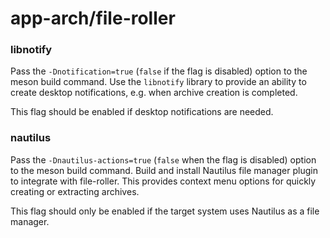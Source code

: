 # app-arch/file-roller

### libnotify
Pass the `-Dnotification=true` (`false` if the flag is disabled) option to the meson build command. Use the `libnotify` library to provide an ability to create desktop notifications, e.g. when archive creation is completed.

This flag should be enabled if desktop notifications are needed.

### nautilus
Pass the `-Dnautilus-actions=true` (`false` when the flag is disabled) option to the meson build command. Build and install Nautilus file manager plugin to integrate with file-roller. This provides context menu options for quickly creating or extracting archives.

This flag should only be enabled if the target system uses Nautilus as a file manager.
